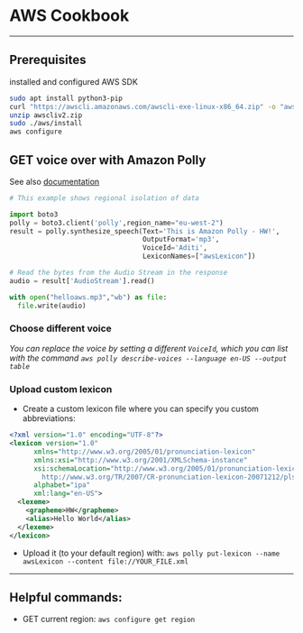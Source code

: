 # AWS Cookbook

---

## Prerequisites

installed and configured AWS SDK
```bash
sudo apt install python3-pip
curl "https://awscli.amazonaws.com/awscli-exe-linux-x86_64.zip" -o "awscliv2.zip"
unzip awscliv2.zip
sudo ./aws/install
aws configure
```

## GET voice over with Amazon Polly
See also [documentation](https://docs.aws.amazon.com/de_de/polly/latest/dg/managing-lexicons.html)
```python
# This example shows regional isolation of data

import boto3
polly = boto3.client('polly',region_name="eu-west-2")
result = polly.synthesize_speech(Text='This is Amazon Polly - HW!',
                                 OutputFormat='mp3',
                                 VoiceId='Aditi',
                                 LexiconNames=["awsLexicon"])

# Read the bytes from the Audio Stream in the response
audio = result['AudioStream'].read()

with open("helloaws.mp3","wb") as file:
  file.write(audio)
```

### Choose different voice
*You can replace the voice by setting a different `VoiceId`, which you can list with the command
`aws polly describe-voices --language en-US --output table`*

### Upload custom lexicon
- Create a custom lexicon file where you can specify you custom abbreviations:
```xml
<?xml version="1.0" encoding="UTF-8"?>
<lexicon version="1.0" 
      xmlns="http://www.w3.org/2005/01/pronunciation-lexicon"
      xmlns:xsi="http://www.w3.org/2001/XMLSchema-instance" 
      xsi:schemaLocation="http://www.w3.org/2005/01/pronunciation-lexicon 
        http://www.w3.org/TR/2007/CR-pronunciation-lexicon-20071212/pls.xsd"
      alphabet="ipa" 
      xml:lang="en-US">
  <lexeme>
    <grapheme>HW</grapheme>
    <alias>Hello World</alias>
  </lexeme>
</lexicon>
```
- Upload it (to your default region) with: `aws polly put-lexicon --name awsLexicon --content file://YOUR_FILE.xml`
---

## Helpful commands:
- GET current region: `aws configure get region`


